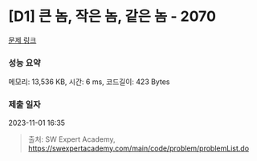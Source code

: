 # [D1] 큰 놈, 작은 놈, 같은 놈 - 2070 

[문제 링크](https://swexpertacademy.com/main/code/problem/problemDetail.do?contestProbId=AV5QQ6qqA40DFAUq) 

### 성능 요약

메모리: 13,536 KB, 시간: 6 ms, 코드길이: 423 Bytes

### 제출 일자

2023-11-01 16:35



> 출처: SW Expert Academy, https://swexpertacademy.com/main/code/problem/problemList.do